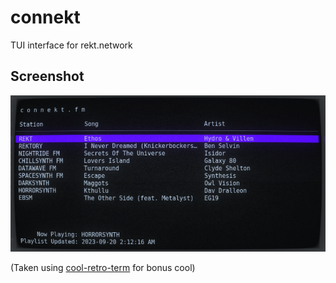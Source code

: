 # connekt
TUI interface for rekt.network

## Screenshot

![connekt screenshot](/screenshot.png?raw=true)

(Taken using [cool-retro-term](https://github.com/Swordfish90/cool-retro-term) for bonus cool)
